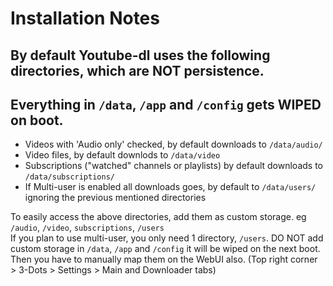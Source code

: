 # Installation Notes

## By default Youtube-dl uses the following directories, which are NOT persistence. 
## Everything in `/data`, `/app` and `/config` gets WIPED on boot.


* Videos with 'Audio only' checked, by default downloads to `/data/audio/`
* Video files, by default downlods to `/data/video`
* Subscriptions ("watched" channels or playlists) by default downloads to `/data/subscriptions/`
* If Multi-user is enabled all downloads goes, by default to `/data/users/` ignoring the previous mentioned directories

To easily access the above directories, add them as custom storage. eg `/audio`, `/video`, `subscriptions`, `/users`  
If you plan to use multi-user, you only need 1 directory, `/users`.
DO NOT add custom storage in `/data`, `/app` and `/config` it will be wiped on the next boot.
Then you have to manually map them on the WebUI also. (Top right corner > 3-Dots > Settings > Main and Downloader tabs)